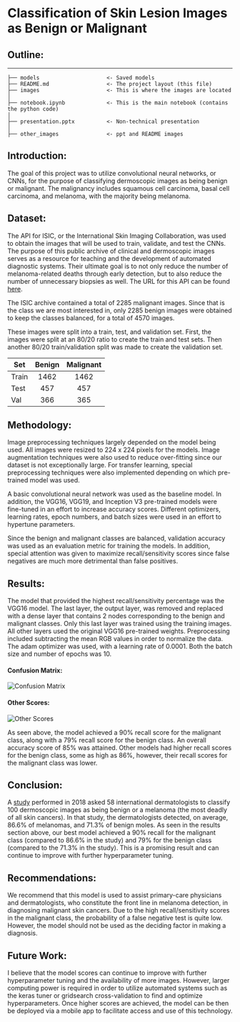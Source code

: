 # Classification of Skin Lesion Images as Benign or Malignant


## Outline:
-----------------------------------------
    ├── models                     <- Saved models
    ├── README.md                  <- The project layout (this file)
    ├── images                     <- This is where the images are located
    │
    ├── notebook.ipynb             <- This is the main notebook (contains the python code)
    │
    ├── presentation.pptx          <- Non-technical presentation
    │
    ├── other_images               <- ppt and README images


## Introduction: 

The goal of this project was to utilize convolutional neural networks, or CNNs, for the purpose of classifying dermoscopic images as being benign or malignant. The malignancy includes squamous cell carcinoma, basal cell carcinoma, and melanoma, with the majority being melanoma. 

## Dataset:

The API for ISIC, or the International Skin Imaging Collaboration, was used to obtain the images that will be used to train, validate, and test the CNNs. The purpose of this public archive of clinical and dermoscopic images serves as a resource for teaching and the development of automated diagnostic systems. Their ultimate goal is to not only reduce the number of melanoma-related deaths through early detection, but to also reduce the number of unnecessary biopsies as well. The URL for this API can be found <a href='https://www.isic-archive.com/#!/topWithHeader/onlyHeaderTop/apiDocumentation'>here</a>.  

The ISIC archive contained a total of 2285 malignant images. Since that is the class we are most interested in, only 2285 benign images were obtained to keep the classes balanced, for a total of 4570 images. 

These images were split into a train, test, and validation set. First, the images were split at an 80/20 ratio to create the train and test sets. Then another 80/20 train/validation split was made to create the validation set. 

Set | Benign | Malignant |
--- | :---: | :---: | 
Train | 1462 |1462 |
Test | 457 | 457 |
Val | 366 | 365 | 

## Methodology:

Image preprocessing techniques largely depended on the model being used. All images were resized to 224 x 224 pixels for the models. Image augmentation techniques were also used to reduce over-fitting since our dataset is not exceptionally large. For transfer learning, special preprocessing techniques were also implemented depending on which pre-trained model was used. 

A basic convolutional neural network was used as the baseline model. In addition, the VGG16, VGG19, and Inception V3 pre-trained models were fine-tuned in an effort to increase accuracy scores. Different optimizers, learning rates, epoch numbers, and batch sizes were used in an effort to hypertune parameters.

Since the benign and malignant classes are balanced, validation accuracy was used as an evaluation metric for training the models. In addition, special attention was given to maximize recall/sensitivity scores since  false negatives are much more detrimental than false positives. 

## Results:

The model that provided the highest recall/sensitivity percentage was the VGG16 model. The last layer, the output layer, was removed and replaced with a dense layer that contains 2 nodes corresponding to the benign and malignant classes. Only this last layer was trained using the training images. All other layers used the original VGG16 pre-trained weights. Preprocessing included subtracting the mean RGB values in order to normalize the data. The adam optimizer was used, with a learning rate of 0.0001. Both the batch size and number of epochs was 10. 

#### Confusion Matrix: 
![](other_images/confusion_matrix.png "Confusion Matrix")

#### Other Scores:
![](other_images/90_recall.png "Other Scores")

As seen above, the model achieved a 90% recall score for the malignant class, along with a 79% recall score for the benign class. An overall accuracy score of 85% was attained. Other models had higher recall scores for the benign class, some as high as 86%, however, their recall scores for the malignant class was lower. 

## Conclusion:

A <a href='https://www.sciencedaily.com/releases/2018/05/180528190839.htm#:~:text=In%20level%20I%2C%20the%20dermatologists,CNN%20detected%2095%25%20of%20melanomas'>study</a> performed in 2018 asked 58 international dermatologists to classify 100 dermoscopic images as being benign or a melanoma (the most deadly of all skin cancers). In that study, the dermatologists detected, on average, 86.6% of melanomas, and 71.3% of benign moles. As seen in the results section above, our best model achieved a 90% recall for the malignant class (compared to 86.6% in the study) and 79% for the benign class (compared to the 71.3% in the study). This is a promising result and can continue to improve with further hyperparameter tuning. 

## Recommendations:

We recommend that this model is used to assist primary-care physicians and dermatologists, who constitute the front line in melanoma detection, in diagnosing malignant skin cancers. Due to the high recall/sensitivity scores in the malignant class, the probability of a false negative test is quite low. However, the model should not be used as the deciding factor in making a diagnosis. 

## Future Work:

I believe that the model scores can continue to improve with further hyperparameter tuning and the availability of more images. However, larger computing power is required in order to utilize automated systems such as the keras tuner or gridsearch cross-validation to find and optimize hyperparameters. Once higher scores are achieved, the model can be then be deployed via a mobile app to facilitate access and use of this technology. 
